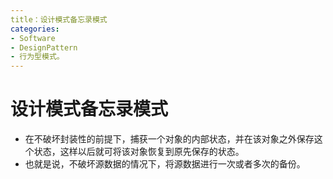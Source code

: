 ```yaml
---
title：设计模式备忘录模式
categories:
- Software
- DesignPattern
- 行为型模式。
---
```

# 设计模式备忘录模式

- 在不破坏封装性的前提下，捕获一个对象的内部状态，并在该对象之外保存这个状态，这样以后就可将该对象恢复到原先保存的状态。
- 也就是说，不破坏源数据的情况下，将源数据进行一次或者多次的备份。